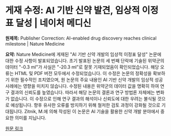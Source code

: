 # 게재 수정: AI 기반 신약 발견, 임상적 이정표 달성 | 네이처 메디신

**원제목:** Publisher Correction: AI-enabled drug discovery reaches clinical milestone | Nature Medicine

**요약:** Nature Medicine에 게재된 "AI 기반 신약 개발의 임상적 이정표 달성" 논문에 대한 수정 사항이 발표되었습니다.  초기 발표된 논문의 세 번째 단락에 기술된 위약군의 데이터 "-0.3 ml"가 사실은 "-20.3 ml"로 잘못 기재되었음이 확인되었습니다.  해당 오류는 HTML 및 PDF 버전 모두에서 수정되었습니다.  이 수정은 논문의 정확성을 확보하기 위한 필수적인 조치였으며,  원 논문의 주요 내용인 AI 기반 신약 개발의 임상적 성공 사례에는 영향을 미치지 않습니다.  수정된 내용은 위약군의 데이터 값을 명확히 하여 연구 결과의 신뢰도를 높였습니다.  따라서 해당 논문의 결론과 연구 방법론 자체에는 변화가 없습니다.  이 수정으로 인해 연구 결과의 해석이나 신뢰도에 대한 우려는 불식될 것으로 예상됩니다.  향후  유사한 오류를 방지하기 위해  철저한 검토 과정이 강화될 것으로 기대됩니다.  Zitnik, M.에 의해 작성된 이 논문은 AI 기술을 활용한 신약 개발 분야에서 중요한 의미를 지닙니다.

[원문 링크](https://www.nature.com/articles/s41591-025-03897-z)
